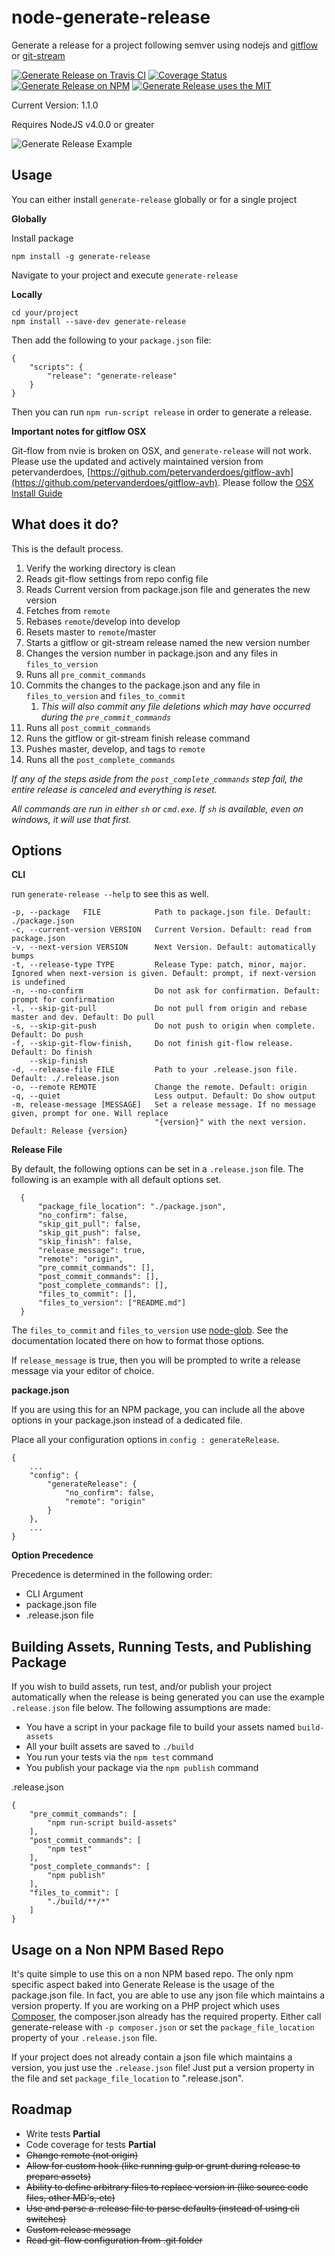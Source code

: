 # node-generate-release
Generate a release for a project following semver using nodejs and 
[gitflow](https://github.com/petervanderdoes/gitflow-avh) or 
[git-stream](https://github.com/mrkmg/git-stream)

[![Generate Release on Travis CI](https://img.shields.io/travis/mrkmg/node-generate-release/master.svg?style=flat-square)](https://travis-ci.org/mrkmg/node-generate-release/branches)
[![Coverage Status](https://img.shields.io/coveralls/mrkmg/node-generate-release/master.svg?style=flat-square)](https://coveralls.io/github/mrkmg/node-generate-release?branch=master)
[![Generate Release on NPM](https://img.shields.io/npm/v/generate-release.svg?style=flat-square)](https://www.npmjs.com/package/generate-release)
[![Generate Release uses the MIT](https://img.shields.io/npm/l/generate-release.svg?style=flat-square)](https://opensource.org/licenses/MIT)

Current Version: 1.1.0

Requires NodeJS v4.0.0 or greater

![Generate Release Example](https://cloud.githubusercontent.com/assets/399561/16465518/272a62be-3e0d-11e6-8691-44441a3b0629.gif)


Usage
-----

You can either install `generate-release` globally or for a single project

__Globally__

Install package

    npm install -g generate-release

Navigate to your project and execute `generate-release`

__Locally__

    cd your/project
    npm install --save-dev generate-release
    
Then add the following to your `package.json` file:

    {
        "scripts": {
            "release": "generate-release"
        }
    }

Then you can run `npm run-script release` in order to generate a release.

**Important notes for gitflow OSX**

Git-flow from nvie is broken on OSX, and `generate-release` will not work. Please use the updated and actively 
maintained version from petervanderdoes, 
[https://github.com/petervanderdoes/gitflow-avh](https://github.com/petervanderdoes/gitflow-avh). Please follow the 
[OSX Install Guide](https://github.com/petervanderdoes/gitflow-avh/wiki/Installing-on-Mac-OS-X)

What does it do?
----------------

This is the default process.

1. Verify the working directory is clean
1. Reads git-flow settings from repo config file
1. Reads Current version from package.json file and generates the new version
1. Fetches from `remote`
1. Rebases `remote`/develop into develop
1. Resets master to `remote`/master
1. Starts a gitflow or git-stream release named the new version number
1. Changes the version number in package.json and any files in `files_to_version`
1. Runs all `pre_commit_commands`
1. Commits the changes to the package.json and any file in `files_to_version` and `files_to_commit`
    1. *This will also commit any file deletions which may have occurred during the `pre_commit_commands`*
1. Runs all `post_commit_commands`
1. Runs the gitflow or git-stream finish release command
1. Pushes master, develop, and tags to `remote`
1. Runs all the `post_complete_commands`

*If any of the steps aside from the `post_complete_commands` step fail, the entire release is canceled and everything
is reset.*

*All commands are run in either `sh` or `cmd.exe`. If `sh` is available, even on windows, it will use that first.*

Options
--------

**CLI**

run `generate-release --help` to see this as well.

    -p, --package   FILE            Path to package.json file. Default: ./package.json
    -c, --current-version VERSION   Current Version. Default: read from package.json
    -v, --next-version VERSION      Next Version. Default: automatically bumps
    -t, --release-type TYPE         Release Type: patch, minor, major. Ignored when next-version is given. Default: prompt, if next-version is undefined
    -n, --no-confirm                Do not ask for confirmation. Default: prompt for confirmation
    -l, --skip-git-pull             Do not pull from origin and rebase master and dev. Default: Do pull
    -s, --skip-git-push             Do not push to origin when complete. Default: Do push
    -f, --skip-git-flow-finish,     Do not finish git-flow release. Default: Do finish
        --skip-finish
    -d, --release-file FILE         Path to your .release.json file. Default: ./.release.json
    -o, --remote REMOTE             Change the remote. Default: origin
    -q, --quiet                     Less output. Default: Do show output
    -m, release-message [MESSAGE]   Set a release message. If no message given, prompt for one. Will replace
                                    "{version}" with the next version. Default: Release {version}

**Release File**

By default, the following options can be set in a `.release.json` file. The following
is an example with all default options set.

      {
          "package_file_location": "./package.json",
          "no_confirm": false,
          "skip_git_pull": false,
          "skip_git_push": false,
          "skip_finish": false,
          "release_message": true,
          "remote": "origin",
          "pre_commit_commands": [],
          "post_commit_commands": [],
          "post_complete_commands": [],
          "files_to_commit": [],
          "files_to_version": ["README.md"]
      }
      
The `files_to_commit` and `files_to_version` use [node-glob](https://github.com/isaacs/node-glob). See the
documentation located there on how to format those options.

If `release_message` is true, then you will be prompted to write a release message via your editor of choice.

**package.json**

If you are using this for an NPM package, you can include all the above options in your package.json instead of 
a dedicated file.

Place all your configuration options in `config : generateRelease`.

    {
        ...
        "config": {
            "generateRelease": {
                "no_confirm": false,
                "remote": "origin"
            }
        },
        ...
    }

**Option Precedence**

Precedence is determined in the following order:

- CLI Argument
- package.json file
- .release.json file

Building Assets, Running Tests, and Publishing Package
--------------------------------

If you wish to build assets, run test, and/or publish your project automatically when the
release is being generated you can use the example `.release.json` file below. The
following assumptions are made:

- You have a script in your package file to build your assets named `build-assets`
- All your built assets are saved to `./build`
- You run your tests via the `npm test` command
- You publish your package via the `npm publish` command

.release.json

    {
        "pre_commit_commands": [
            "npm run-script build-assets"
        ],
        "post_commit_commands": [
            "npm test"
        ],
        "post_complete_commands": [
            "npm publish"
        ],
        "files_to_commit": [
            "./build/**/*"
        ]
    }

Usage on a Non NPM Based Repo
-----------------------------

It's quite simple to use this on a non NPM based repo. The only npm specific aspect baked into Generate Release is the
usage of the package.json file. In fact, you are able to use any json file which maintains a version property. If you
are working on a PHP project which uses [Composer](https://getcomposer.org), the composer.json already has the required
property. Either call generate-release with `-p composer.json` or set the `package_file_location` property of your
`.release.json` file.

If your project does not already contain a json file which maintains a version, you just use the `.release.json` 
file! Just put a version property in the file and set `package_file_location` to ".release.json".


Roadmap
-------

- Write tests **Partial**
- Code coverage for tests **Partial**
- ~~Change remote (not origin)~~
- ~~Allow for custom hook (like running gulp or grunt during release to prepare assets)~~
- ~~Ability to define arbitrary files to replace version in (like source code files, other MD's, etc)~~
- ~~Use and parse a .release file to parse defaults (instead of using cli switches)~~
- ~~Custom release message~~
- ~~Read git-flow configuration from .git folder~~
